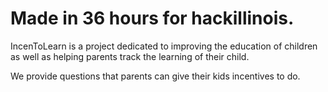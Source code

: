 Made in 36 hours for hackillinois.
============



IncenToLearn is a project dedicated to improving the education of children as well as helping parents track the learning of their child.

We provide questions that parents can give their kids incentives to do.


